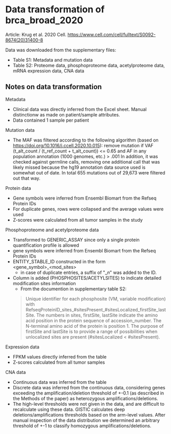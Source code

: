 # Data transformation of brca_broad_2020

Article: Krug et al. 2020 Cell. https://www.cell.com/cell/fulltext/S0092-8674(20)31400-8

Data was downloaded from the supplementary files:
- Table S1: Metadata and mutation data
- Table S2: Proteome data, phosphoproteome data, acetylproteome data, mRNA expression data, CNA data


## Notes on data transformation

Metadata
- Clinical data was directly inferred from the Excel sheet. Manual distinctionw as made on patient/sample attributes.
- Data contained 1 sample per patient

Mutation data
- The MAF was filtered according to the following algorithm (based on https://doi.org/10.1016/j.ccell.2020.10.015): 
remove mutation if VAF (t_alt_count / (t_ref_count + t_alt_count)) <= 0.65 and AF in any population annotation (1000 genomes, etc.) > .001
In addition, it was checked against germline calls, removing one additional call that was likely missed because the hg19 annotation data source used is somewhat out of date. In total 655 mutations out of 29,673 were filtered out that way.


Protein data
- Gene symbols were inferred from Ensembl Biomart from the Refseq Protein IDs
- For duplicate genes, rows were collapsed and the average values were used
- Z-scores were calculated from all tumor samples in the study

Phosphoproteome and acetylproteome data
- Transformed to GENERIC_ASSAY since only a single protein quantification profile is allowed
- gene symbols were inferred from Ensembl Biomart from the Refseq Protein IDs
- ENTITY_STABLE_ID constructed in the form <gene_symbol>_<mod_sites>
  - in case of duplicate entries, a suffix of "__n_" was added to the ID.
- Column is added (PHOSPHOSITES/ACETYLSITES) to indicate detailed modification sites information
  - From the documention in supplementary table S2:
  >Unique identifier for each phosphosite (VM, variable modification) with RefseqProteinID_sites_#sitesPresent_#sitesLocalized_firstSite_lastSite. The numbers in sites, firstSite, lastSite indicate the amino acid position in the protein sequence of accession_number. The N-terminal amino acid of the protein is position 1. The purpose of firstSite and lastSite is to provide a range of possibilities when unlocalized sites are present (#sitesLocalized < #sitesPresent).

Expression data
- FPKM values directly inferred from the table
- Z-scores calculated from all tumor samples

CNA data
- Continuous data was inferred from the table
- Discrete data was inferred from the continuous data, considering genes exceeding the amplification/deletion 
threshold of +-0.1 (as described in the Methods of the paper) as heterozygous amplifications/deletions.
- The high-level thresholds were not given in the data, and are difficult to recalculate using these data.
GISTIC calculates deep deletions/amplifications thresholds based on the arm-level values. After manual inspection of the
data distribution we determined an arbitrary threshold of +-1 to classify homozygous amplifications/deletions.
